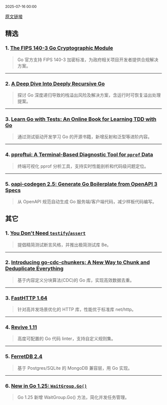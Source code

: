 <sub>2025-07-16 00:00</sub>


[原文链接](https://golangweekly.com/issues/562)


## 精选

### 1. [The FIPS 140-3 Go Cryptographic Module](https://go.dev)
> Go 官方支持 FIPS 140-3 加密标准，为政府相关项目开发者提供合规解决方案。

---

### 2. [A Deep Dive Into Deeply Recursive Go](https://mattermost.com)
> 探讨 Go 深度递归导致的栈溢出风险及解决方案，含运行时可恢复溢出处理提案。

---

### 3. [Learn Go with Tests: An Online Book for Learning TDD with Go](https://quii.gitbook.io)
> 通过测试驱动开发学习 Go 的开源书籍，新增反射和泛型等进阶内容。

---

### 4. [pproftui: A Terminal-Based Diagnostic Tool for `pprof` Data](https://github.com)
> 终端可视化 pprof 分析工具，支持实时性能剖析和代码级问题定位。

---

### 5. [oapi-codegen 2.5: Generate Go Boilerplate from OpenAPI 3 Specs](https://github.com)
> 从 OpenAPI 规范自动生成 Go 服务端/客户端代码，减少样板代码编写。

## 其它

### 1. [You Don't Need `testify`/`assert`](https://antonz.org)
> 提倡精简测试断言风格，并推出极简测试库 Be。

---

### 2. [Introducing go-cdc-chunkers: A New Way to Chunk and Deduplicate Everything](https://plakar.io)
> 基于内容定义分块算法(CDC)的 Go 库，实现高效数据去重。

---

### 3. [FastHTTP 1.64](https://github.com)
> 针对高并发场景优化的 HTTP 库，性能优于标准库 net/http。

---

### 4. [Revive 1.11](https://github.com)
> 高度可配置的 Go 代码 linter，支持自定义规则集。

---

### 5. [FerretDB 2.4](https://github.com)
> 基于 Postgres/SQLite 的 MongoDB 兼容层，用 Go 实现。

---

### 6. [New in Go 1.25: `WaitGroup.Go()`](https://github.com)
> Go 1.25 新增 WaitGroup.Go() 方法，简化并发任务管理。
    